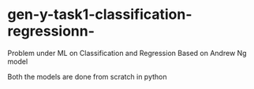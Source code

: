 # gen-y-task1-classification-regressionn-
Problem under ML on Classification and Regression Based on Andrew Ng model

Both the models are done from scratch in python 
